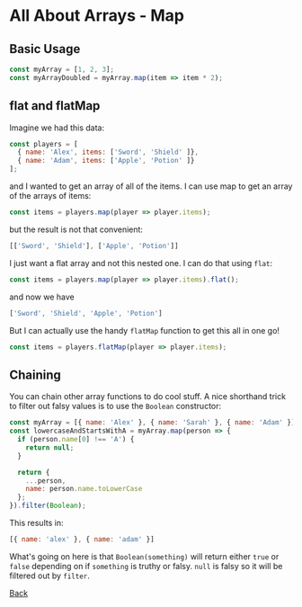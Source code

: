 # All About Arrays - Map

## Basic Usage

```javascript
const myArray = [1, 2, 3];
const myArrayDoubled = myArray.map(item => item * 2);
```

## flat and flatMap

Imagine we had this data:

```javascript
const players = [
  { name: 'Alex', items: ['Sword', 'Shield' ]},
  { name: 'Adam', items: ['Apple', 'Potion' ]}
];
```

and I wanted to get an array of all of the items. I can use map to get an array of the arrays of items:

```javascript
const items = players.map(player => player.items);
```

but the result is not that convenient:

```javascript
[['Sword', 'Shield'], ['Apple', 'Potion']]
```

I just want a flat array and not this nested one. I can do that using `flat`:

```javascript
const items = players.map(player => player.items).flat();
```

and now we have

```javascript
['Sword', 'Shield', 'Apple', 'Potion']
```

But I can actually use the handy `flatMap` function to get this all in one go!

```javascript
const items = players.flatMap(player => player.items);
```

## Chaining

You can chain other array functions to do cool stuff. A nice shorthand trick to filter out falsy values is to use the `Boolean` constructor:

```javascript
const myArray = [{ name: 'Alex' }, { name: 'Sarah' }, { name: 'Adam' }];
const lowercaseAndStartsWithA = myArray.map(person => {
  if (person.name[0] !== 'A') {
    return null;
  }

  return {
    ...person,
    name: person.name.toLowerCase
  };
}).filter(Boolean);
```

This results in:

```javascript
[{ name: 'alex' }, { name: 'adam' }]
```

What's going on here is that `Boolean(something)` will return either `true` or `false` depending on if `something` is truthy or falsy. `null` is falsy so it will be filtered out by `filter`.

[Back](./001-introduction.md)
